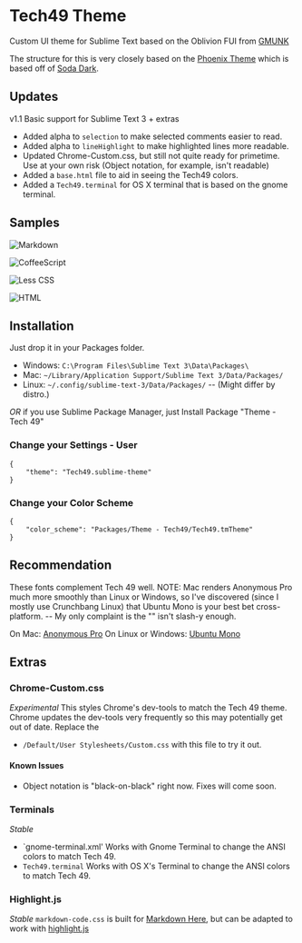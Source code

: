 # Tech49 Theme

Custom UI theme for Sublime Text based on the Oblivion FUI from [GMUNK](http://work.gmunk.com/OBLIVION-GFX)

The structure for this is very closely based on the [Phoenix Theme](https://github.com/netatoo/phoenix-theme) which is based off of [Soda Dark](https://github.com/buymeasoda/soda-theme).

## Updates
v1.1 Basic support for Sublime Text 3 + extras

- Added alpha to `selection` to make selected comments easier to read.
- Added alpha to `lineHighlight` to make highlighted lines more
  readable.
- Updated Chrome-Custom.css, but still not quite ready for primetime.
  Use at your own risk (Object notation, for example, isn't readable)
- Added a `base.html` file to aid in seeing the Tech49 colors.
- Added a `Tech49.terminal` for OS X terminal that is based on the gnome terminal.

## Samples

![Markdown](http://oliverseal.github.io/tech49-theme/screenshots/markdown.png)

![CoffeeScript](http://oliverseal.github.io/tech49-theme/screenshots/coffeescript.png)

![Less CSS](http://oliverseal.github.io/tech49-theme/screenshots/less.png)

![HTML](http://oliverseal.github.io/tech49-theme/screenshots/html.png)


## Installation

Just drop it in your Packages folder. 
- Windows: `C:\Program Files\Sublime Text 3\Data\Packages\`
- Mac: `~/Library/Application Support/Sublime Text 3/Data/Packages/`
- Linux: `~/.config/sublime-text-3/Data/Packages/` -- (Might differ by distro.)

_OR_ if you use Sublime Package Manager, just Install Package "Theme - Tech 49"

### Change your Settings - User 

    {
        "theme": "Tech49.sublime-theme"
    }

### Change your Color Scheme

    {
        "color_scheme": "Packages/Theme - Tech49/Tech49.tmTheme"
    }

## Recommendation

These fonts complement Tech 49 well. NOTE: Mac renders Anonymous Pro much more smoothly
than Linux or Windows, so I've discovered (since I mostly use Crunchbang Linux) that
Ubuntu Mono is your best bet cross-platform. -- My only complaint is the "\" isn't 
slash-y enough.

On Mac:
[Anonymous Pro](http://www.marksimonson.com/fonts/view/anonymous-pro)
On Linux or Windows:
[Ubuntu Mono](http://font.ubuntu.com/)



## Extras

### Chrome-Custom.css
_Experimental_
This styles Chrome's dev-tools to match the Tech 49 theme. Chrome updates the dev-tools
very frequently so this may potentially get out of date.
Replace the 
- `/Default/User Stylesheets/Custom.css` with this file to try it out.

#### Known Issues
- Object notation is "black-on-black" right now. Fixes will come soon.

### Terminals
_Stable_
- `gnome-terminal.xml' Works with Gnome Terminal to change the ANSI colors to match Tech 49.
- `Tech49.terminal` Works with OS X's Terminal to change the ANSI colors to match Tech 49.


### Highlight.js
_Stable_
`markdown-code.css` is built for [Markdown Here](http://markdown-here.com/), but can 
be adapted to work with [highlight.js](http://softwaremaniacs.org/soft/highlight/en/)